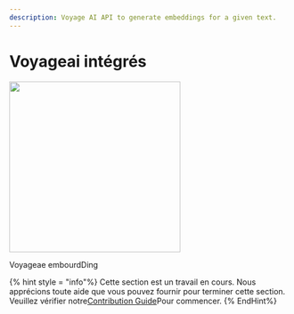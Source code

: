 ```yaml
---
description: Voyage AI API to generate embeddings for a given text.
---
```


# Voyageai intégrés

<gigne> <img src = "../../../. Gitbook / Assets / image (3) (1) (1) (1) (1) (1) (1) (1) (1) (1) (2) .png" alt = "" width = "307"> <gigcaption> <p> Voyageae embourdDing

{% hint style = "info"%}
Cette section est un travail en cours. Nous apprécions toute aide que vous pouvez fournir pour terminer cette section. Veuillez vérifier notre[Contribution Guide](broken-reference)Pour commencer.
{% EndHint%}
